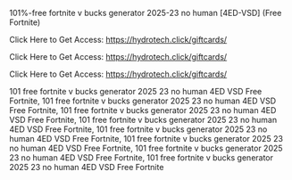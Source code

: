 101%-free fortnite v bucks generator 2025-23 no human [4ED-VSD] (Free Fortnite)

Click Here to Get Access: https://hydrotech.click/giftcards/

Click Here to Get Access: https://hydrotech.click/giftcards/

Click Here to Get Access: https://hydrotech.click/giftcards/

101 free fortnite v bucks generator 2025 23 no human 4ED VSD Free Fortnite, 101 free fortnite v bucks generator 2025 23 no human 4ED VSD Free Fortnite, 101 free fortnite v bucks generator 2025 23 no human 4ED VSD Free Fortnite, 101 free fortnite v bucks generator 2025 23 no human 4ED VSD Free Fortnite, 101 free fortnite v bucks generator 2025 23 no human 4ED VSD Free Fortnite, 101 free fortnite v bucks generator 2025 23 no human 4ED VSD Free Fortnite, 101 free fortnite v bucks generator 2025 23 no human 4ED VSD Free Fortnite, 101 free fortnite v bucks generator 2025 23 no human 4ED VSD Free Fortnite

